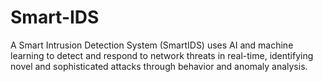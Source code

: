# Smart-IDS
 A Smart Intrusion Detection System (SmartIDS) uses AI and machine learning to detect and respond to network threats in real-time, identifying novel and sophisticated attacks through behavior and anomaly analysis.
